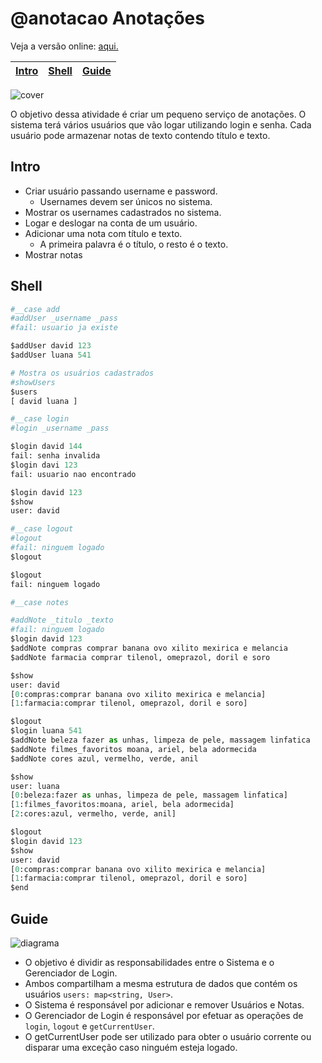 # @anotacao Anotações

Veja a versão online: [aqui.](https://github.com/qxcodepoo/arcade/blob/master/base/anotacao/Readme.md)

<!-- toch -->
[Intro](#intro) | [Shell](#shell) | [Guide](#guide)
-- | -- | --
<!-- toch -->

![cover](https://raw.githubusercontent.com/qxcodepoo/arcade/master/base/anotacao/cover.jpg)

O objetivo dessa atividade é criar um pequeno serviço de anotações. O sistema terá vários usuários que vão logar utilizando login e senha. Cada usuário pode armazenar notas de texto contendo título e texto.

## Intro

- Criar usuário passando username e password.
    - Usernames devem ser únicos no sistema.
- Mostrar os usernames cadastrados no sistema.
- Logar e deslogar na conta de um usuário.
- Adicionar uma nota com título e texto.
    - A primeira palavra é o título, o resto é o texto.
- Mostrar notas

## Shell

```python
#__case add
#addUser _username _pass
#fail: usuario ja existe

$addUser david 123
$addUser luana 541

# Mostra os usuários cadastrados
#showUsers
$users
[ david luana ]

#__case login
#login _username _pass

$login david 144
fail: senha invalida
$login davi 123
fail: usuario nao encontrado

$login david 123
$show
user: david

#__case logout
#logout
#fail: ninguem logado
$logout

$logout
fail: ninguem logado

#__case notes

#addNote _titulo _texto
#fail: ninguem logado
$login david 123
$addNote compras comprar banana ovo xilito mexirica e melancia
$addNote farmacia comprar tilenol, omeprazol, doril e soro

$show
user: david
[0:compras:comprar banana ovo xilito mexirica e melancia]
[1:farmacia:comprar tilenol, omeprazol, doril e soro]

$logout
$login luana 541
$addNote beleza fazer as unhas, limpeza de pele, massagem linfatica
$addNote filmes_favoritos moana, ariel, bela adormecida
$addNote cores azul, vermelho, verde, anil

$show
user: luana
[0:beleza:fazer as unhas, limpeza de pele, massagem linfatica]
[1:filmes_favoritos:moana, ariel, bela adormecida]
[2:cores:azul, vermelho, verde, anil]

$logout
$login david 123
$show
user: david
[0:compras:comprar banana ovo xilito mexirica e melancia]
[1:farmacia:comprar tilenol, omeprazol, doril e soro]
$end

```

## Guide

![diagrama](https://raw.githubusercontent.com/qxcodepoo/arcade/master/base/anotacao/diagrama.png)

- O objetivo é dividir as responsabilidades entre o Sistema e o Gerenciador de Login.
- Ambos compartilham a mesma estrutura de dados que contém os usuários `users: map<string, User>`.
- O Sistema é responsável por adicionar e remover Usuários e Notas.
- O Gerenciador de Login é responsável por efetuar as operações de `login`, `logout` e `getCurrentUser`.
- O getCurrentUser pode ser utilizado para obter o usuário corrente ou disparar uma exceção caso ninguém esteja logado.
